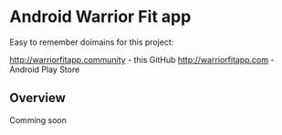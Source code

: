 # Android Warrior Fit app

Easy to remember doimains for this project:

http://warriorfitapp.community - this GitHub
http://warriorfitapp.com - Android Play Store

## Overview

Comming soon
